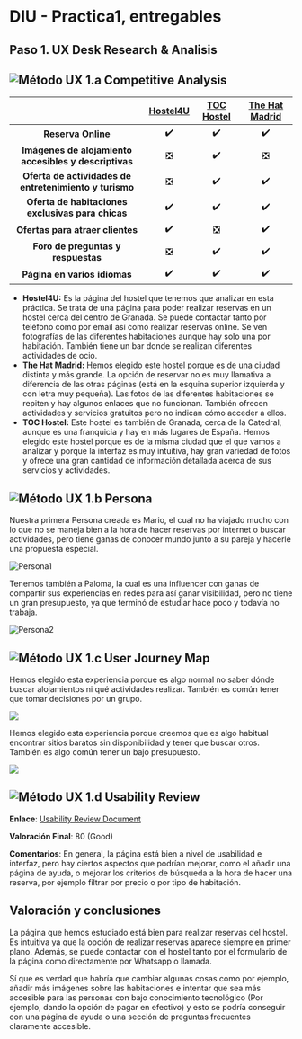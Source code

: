 # DIU - Practica1, entregables

## Paso 1. UX Desk Research & Analisis 

## ![Método UX](../img/Competitive.png) 1.a Competitive Analysis

|                                                        | **[Hostel4U](https://www.4uhostel.com/)** | **[TOC Hostel](https://tochostels.com/es/destino/granada/)** | **[The Hat Madrid](https://thehatmadrid.com/)** |
| :----------------------------------------------------: | :---------------------------------------: | :----------------------------------------------------------: | :---------------------------------------------: |
|                   **Reserva Online**                   |            :heavy_check_mark:             |                      :heavy_check_mark:                      |               :heavy_check_mark:                |
| **Imágenes de alojamiento accesibles y descriptivas**  |       :negative_squared_cross_mark:       |                      :heavy_check_mark:                      |          :negative_squared_cross_mark:          |
| **Oferta de actividades de entretenimiento y turismo** |       :negative_squared_cross_mark:       |                      :heavy_check_mark:                      |               :heavy_check_mark:                |
|   **Oferta de habitaciones exclusivas para chicas**    |            :heavy_check_mark:             |                      :heavy_check_mark:                      |               :heavy_check_mark:                |
|            **Ofertas para atraer clientes**            |            :heavy_check_mark:             |                :negative_squared_cross_mark:                 |               :heavy_check_mark:                |
|           **Foro de preguntas y respuestas**           |       :negative_squared_cross_mark:       |                      :heavy_check_mark:                      |               :heavy_check_mark:                |
|              **Página en varios idiomas**              |            :heavy_check_mark:             |                      :heavy_check_mark:                      |               :heavy_check_mark:                |

- **Hostel4U:** Es la página del hostel que tenemos que analizar en esta práctica. Se trata de una página para poder realizar reservas en un hostel cerca del centro de Granada. Se puede contactar tanto por teléfono como por email así como realizar reservas online. Se ven fotografías de las diferentes habitaciones aunque hay solo una por habitación. También tiene un bar donde se realizan diferentes actividades de ocio.
- **The Hat Madrid:** Hemos elegido este hostel porque es de una ciudad distinta y más grande. La opción de reservar no es muy llamativa a diferencia de las otras páginas (está en la esquina superior izquierda y con letra muy pequeña). Las fotos de las diferentes habitaciones se repiten y hay algunos enlaces que no funcionan. También ofrecen actividades y servicios gratuitos pero no indican cómo acceder a ellos.
- **TOC Hostel:** Este hostel es también de Granada, cerca de la Catedral, aunque es una franquicia y hay en más lugares de España. Hemos elegido este hostel porque es de la misma ciudad que el que vamos a analizar y porque la interfaz es muy intuitiva, hay gran variedad de fotos y ofrece una gran cantidad de información detallada acerca de sus servicios y actividades. 

## ![Método UX](../img/Persona.png) 1.b Persona

Nuestra primera Persona creada es Mario, el cual no ha viajado mucho con lo que no se maneja bien a la hora de hacer reservas por internet o buscar actividades, pero tiene ganas de conocer mundo junto a su pareja y hacerle una propuesta especial.

![Persona1](/home/paco/Descargas/DIU/img/PersonaMario.png)



Tenemos también a Paloma, la cual es una influencer con ganas de compartir sus experiencias en redes para así ganar visibilidad, pero no tiene un gran presupuesto, ya que terminó de estudiar hace poco y todavía no trabaja.

![Persona2](/home/paco/Descargas/DIU/img/PersonaPaloma.png)



## ![Método UX](../img/JourneyMap.png) 1.c User Journey Map

Hemos elegido esta experiencia porque es algo normal no saber dónde buscar alojamientos ni qué actividades realizar. También es común tener que tomar decisiones por un grupo.

![](/home/paco/Descargas/DIU/img/JourneyMap1.png)



Hemos elegido esta experiencia porque creemos que es algo habitual encontrar sitios baratos sin disponibilidad y tener que buscar otros. También es algo común tener un bajo presupuesto.

![](/home/paco/Descargas/DIU/img/JourneyMap2.png)

## ![Método UX](../img/usabilityReview.png) 1.d Usability Review

**Enlace**: [Usability Review Document](./Usability-review-template.pdf)

**Valoración Final**: 80 (Good)

**Comentarios**: En general, la página está bien a nivel de usabilidad e interfaz, pero hay ciertos aspectos que podrían mejorar, como el añadir una página de ayuda, o mejorar los criterios de búsqueda a la hora de hacer una reserva, por ejemplo filtrar por precio o por tipo de habitación.



## Valoración y conclusiones

La página que hemos estudiado está bien para realizar reservas del hostel. Es intuitiva ya que la opción de realizar reservas aparece siempre en primer plano. Además, se puede contactar con el hostel tanto por el formulario de la página como directamente por Whatsapp o llamada.

Sí que es verdad que habría que cambiar algunas cosas como por ejemplo, añadir más imágenes sobre las habitaciones e intentar que sea más accesible para las personas con bajo conocimiento tecnológico (Por ejemplo, dando la opción de pagar en efectivo) y esto se podría conseguir con una página de ayuda o una sección de preguntas frecuentes claramente accesible.